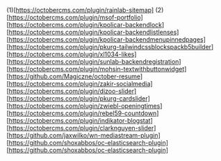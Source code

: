 (1)[https://octobercms.com/plugin/rainlab-sitemap]
(2)[https://octobercms.com/plugin/msof-portfolio]
[https://octobercms.com/plugin/kpolicar-backendlock]
[https://octobercms.com/plugin/kpolicar-backendlistlenses]
[https://octobercms.com/plugin/kpolicar-backendmenupinnedpages]
[https://octobercms.com/plugin/pkurg-tailwindcssblockspackb5builder]
[https://octobercms.com/plugin/xl1034-likes]
[https://octobercms.com/plugin/sunlab-backendregistration]
[https://octobercms.com/plugin/mohsin-textwithbuttonwidget]
[https://github.com/Magiczne/october-resume]
[https://octobercms.com/plugin/zakir-socialmedia]
[https://octobercms.com/plugin/dizoo-slider]
[https://octobercms.com/plugin/pkurg-cardslider]
[https://octobercms.com/plugin/zwiebl-openingtimes]
[https://octobercms.com/plugin/rebel59-countdown]
[https://octobercms.com/plugin/indikator-blogstat]
[https://octobercms.com/plugin/clarknguyen-slider]
[https://github.com/jaxwilko/wn-mediastream-plugin]
[https://github.com/shoxabbos/oc-elasticsearch-plugin]
[https://github.com/shoxabbos/oc-elasticsearch-plugin]
